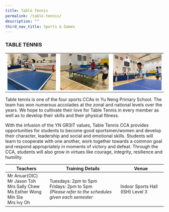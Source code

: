 ```yaml
---
title: Table Tennis
permalink: /table-tennis/
description: ""
third_nav_title: Sports & Games
---
```

### TABLE TENNIS

<table>
	<tr>
		<td><img src="/images/TableTennis-1.jpeg"/></td>
		<td><img src="/images/TableTennis-2.jpeg"/></td>
		<td><img src="/images/TableTennis-3.jpeg"/></td>
	</tr>
</table>

Table tennis is one of the four sports CCAs in Yu Neng Primary School. The team has won numerous accolades at the zonal and national levels over the years. We hope to cultivate their love for Table Tennis in every member as well as to develop their skills and their physical fitness.

With the infusion of the YN GR3IT values, Table Tennis CCA provides opportunities for students to become good sportsmen/women and develop their character, leadership and social and emotional skills. Students will learn to cooperate with one another, work together towards a common goal and respond appropriately in moments of victory and defeat. Through the CCA, students will also grow in virtues like courage, integrity, resilience and humility.

| Teachers | Training Details | Venue |
| --- | --- | --- |
|Mr Anuar(OIC)<br> Mr Jason Toh <br>Mrs Sally Chew<br>Ms Esther Wong Min Sia<br>Mrs Ivy Oh | Tuesdays: 2pm to 5pm<br>Fridays: 2pm to 5pm <br>*(Please refer to the schedules given each semester* | Indoor Sports Hall (ISH) Level 3 |